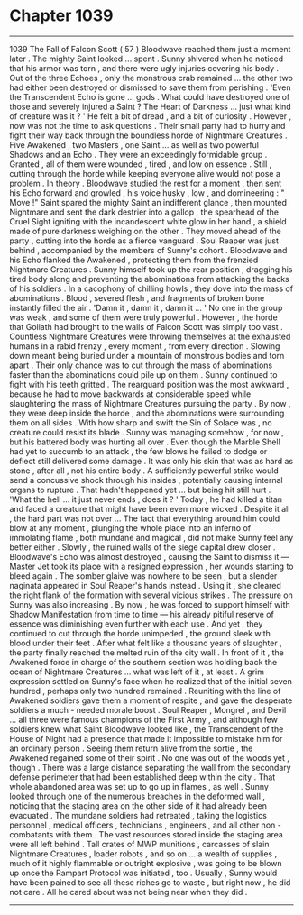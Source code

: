 
# Chapter 1039


---

1039 The Fall of Falcon Scott ( 57 )
Bloodwave reached them just a moment later . The mighty Saint looked ... spent . Sunny shivered when he noticed that his armor was torn , and there were ugly injuries covering his body . Out of the three Echoes , only the monstrous crab remained ... the other two had either been destroyed or dismissed to save them from perishing .
'Even the Transcendent Echo is gone ... gods . What could have destroyed one of those and severely injured a Saint ? The Heart of Darkness ... just what kind of creature was it ? '
He felt a bit of dread , and a bit of curiosity . However , now was not the time to ask questions .
Their small party had to hurry and fight their way back through the boundless horde of Nightmare Creatures . Five Awakened , two Masters , one Saint ... as well as two powerful Shadows and an Echo . They were an exceedingly formidable group .
Granted , all of them were wounded , tired , and low on essence . Still , cutting through the horde while keeping everyone alive would not pose a problem .
In theory .
Bloodwave studied the rest for a moment , then sent his Echo forward and growled , his voice husky , low , and domineering :
" Move !"
Saint spared the mighty Saint an indifferent glance , then mounted Nightmare and sent the dark destrier into a gallop , the spearhead of the Cruel Sight igniting with the incandescent white glow in her hand , a shield made of pure darkness weighing on the other . They moved ahead of the party , cutting into the horde as a fierce vanguard .
Soul Reaper was just behind , accompanied by the members of Sunny's cohort . Bloodwave and his Echo flanked the Awakened , protecting them from the frenzied Nightmare Creatures .
Sunny himself took up the rear position , dragging his tired body along and preventing the abominations from attacking the backs of his soldiers .
In a cacophony of chilling howls , they dove into the mass of abominations . Blood , severed flesh , and fragments of broken bone instantly filled the air .
'Damn it , damn it , damn it ... '
No one in the group was weak , and some of them were truly powerful . However , the horde that Goliath had brought to the walls of Falcon Scott was simply too vast . Countless Nightmare Creatures were throwing themselves at the exhausted humans in a rabid frenzy , every moment , from every direction . Slowing down meant being buried under a mountain of monstrous bodies and torn apart .
Their only chance was to cut through the mass of abominations faster than the abominations could pile up on them .
Sunny continued to fight with his teeth gritted . The rearguard position was the most awkward , because he had to move backwards at considerable speed while slaughtering the mass of Nightmare Creatures pursuing the party . By now , they were deep inside the horde , and the abominations were surrounding them on all sides .
With how sharp and swift the Sin of Solace was , no creature could resist its blade . Sunny was managing somehow , for now , but his battered body was hurting all over . Even though the Marble Shell had yet to succumb to an attack , the few blows he failed to dodge or deflect still delivered some damage .
It was only his skin that was as hard as stone , after all , not his entire body . A sufficiently powerful strike would send a concussive shock through his insides , potentially causing internal organs to rupture . That hadn't happened yet ... but being hit still hurt .
'What the hell ... it just never ends , does it ? '
Today , he had killed a titan and faced a creature that might have been even more wicked . Despite it all , the hard part was not over ...
The fact that everything around him could blow at any moment , plunging the whole place into an inferno of immolating flame , both mundane and magical , did not make Sunny feel any better either .
Slowly , the ruined walls of the siege capital drew closer . Bloodwave's Echo was almost destroyed , causing the Saint to dismiss it — Master Jet took its place with a resigned expression , her wounds starting to bleed again . The somber glaive was nowhere to be seen , but a slender naginata appeared in Soul Reaper's hands instead . Using it , she cleared the right flank of the formation with several vicious strikes .
The pressure on Sunny was also increasing . By now , he was forced to support himself with Shadow Manifestation from time to time — his already pitiful reserve of essence was diminishing even further with each use .
And yet , they continued to cut through the horde unimpeded , the ground sleek with blood under their feet .
After what felt like a thousand years of slaughter , the party finally reached the melted ruin of the city wall .
In front of it , the Awakened force in charge of the southern section was holding back the ocean of Nightmare Creatures ... what was left of it , at least . A grim expression settled on Sunny's face when he realized that of the initial seven hundred , perhaps only two hundred remained .
Reuniting with the line of Awakened soldiers gave them a moment of respite , and gave the desperate soldiers a much - needed morale boost .
Soul Reaper , Mongrel , and Devil ... all three were famous champions of the First Army , and although few soldiers knew what Saint Bloodwave looked like , the Transcendent of the House of Night had a presence that made it impossible to mistake him for an ordinary person . Seeing them return alive from the sortie , the Awakened regained some of their spirit .
No one was out of the woods yet , though .
There was a large distance separating the wall from the secondary defense perimeter that had been established deep within the city . That whole abandoned area was set up to go up in flames , as well .
Sunny looked through one of the numerous breaches in the deformed wall , noticing that the staging area on the other side of it had already been evacuated . The mundane soldiers had retreated , taking the logistics personnel , medical officers , technicians , engineers , and all other non - combatants with them .
The vast resources stored inside the staging area were all left behind . Tall crates of MWP munitions , carcasses of slain Nightmare Creatures , loader robots , and so on ... a wealth of supplies , much of it highly flammable or outright explosive , was going to be blown up once the Rampart Protocol was initiated , too .
Usually , Sunny would have been pained to see all these riches go to waste , but right now , he did not care .
All he cared about was not being near when they did .

---

